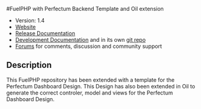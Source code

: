 #FuelPHP with Perfectum Backend Template and Oil extension

* Version: 1.4
* [Website](http://fuelphp.com/)
* [Release Documentation](http://docs.fuelphp.com)
* [Development Documentation](http://fueldevdocs.exite.eu) and in its own [git repo](https://github.com/fuel/docs)
* [Forums](http://fuelphp.com/forums) for comments, discussion and community support

## Description

This FuelPHP repository has been extended with a template for the Perfectum Dashboard Design.
This Design has also been extended in Oil to generate the correct controler, model and views for the Perfectum Dashboard Design.

